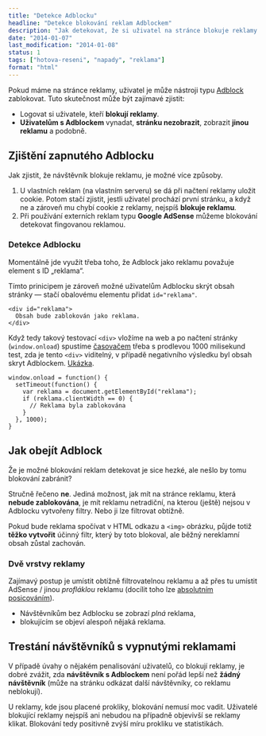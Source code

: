 ```yaml
---
title: "Detekce Adblocku"
headline: "Detekce blokování reklam Adblockem"
description: "Jak detekovat, že si uživatel na stránce blokuje reklamy. Dá se „ad block“ obejít?"
date: "2014-01-07"
last_modification: "2014-01-08"
status: 1
tags: ["hotova-reseni", "napady", "reklama"]
format: "html"
---
```


<p>Pokud máme na stránce reklamy, uživatel je může nástroji typu <a href="http://cs.wikipedia.org/wiki/Adblock">Adblock</a> zablokovat. Tuto skutečnost může být zajímavé zjistit:</p>

<ul>
  <li>Logovat si uživatele, kteří <b>blokují reklamy</b>.</li>
  <li><b>Uživatelům s Adblockem</b> vynadat, <b>stránku nezobrazit</b>, zobrazit <b>jinou reklamu</b> a podobně.</li>
</ul>

<h2 id="zjistit">Zjištění zapnutého Adblocku</h2>
<p>Jak zjistit, že návštěvník blokuje reklamu, je možné více způsoby.</p>

<ol>
  <li>U vlastních reklam (na vlastním serveru) se dá při načtení reklamy uložit cookie. Potom stačí zjistit, jestli uživatel prochází první stránku, a když ne a zároveň mu chybí cookie z reklamy, nejspíš <b>blokuje reklamu</b>.</li>
  
  <li>Při používání externích reklam typu <b>Google AdSense</b> můžeme blokování detekovat fingovanou reklamou.</li>
</ol>

<h3>Detekce Adblocku</h3>
<p>Momentálně jde využít třeba toho, že Adblock jako reklamu považuje element s ID „reklama“.</p>

<p>Tímto prinicipem je zároveň možné uživatelům Adblocku skrýt obsah stránky — stačí obalovému elementu přidat <code>id="reklama"</code>.</p>

<pre><code>&lt;div id="reklama">
  Obsah bude zablokován jako reklama.
&lt;/div></code></pre>

<p>Když tedy takový testovací <code>&lt;div></code> vložíme na web a po načtení stránky (<code>window.onload</code>) spustíme <a href="/odpocitavani">časovačem</a> třeba s prodlevou 1000 milisekund test, zda je tento <code>&lt;div></code> viditelný, v případě negativního výsledku byl obsah skryt Adblockem. <a href="https://kod.djpw.cz/qzab">Ukázka</a>.</p>

<pre><code>window.onload = function() {
  setTimeout(function() {
    var reklama = document.getElementById("reklama");
    if (reklama.clientWidth == 0) {
      // Reklama byla zablokována
    }
  }, 1000);
}</code></pre>


<h2 id="jak-obejit">Jak obejít Adblock</h2>
<p>Že je možné blokování reklam detekovat je sice hezké, ale nešlo by tomu blokování zabránit?</p>

<p>Stručně řečeno <b>ne</b>. Jediná možnost, jak mít na stránce reklamu, která <b>nebude zablokována</b>, je mít reklamu netradiční, na kterou (ještě) nejsou v Adblocku vytvořeny filtry. Nebo ji lze filtrovat obtížně.</p>

<p>Pokud bude reklama spočívat v HTML odkazu a <code>&lt;img></code> obrázku, půjde totiž <b>těžko vytvořit</b> účinný filtr, který by toto blokoval, ale běžný nereklamní obsah zůstal zachován.</p>

<h3>Dvě vrstvy reklamy</h3>
<p>Zajímavý postup je umístit obtížně filtrovatelnou reklamu a až přes tu umístit AdSense / jinou <i>profláklou</i> reklamu (docílit toho lze <a href="/position#absolute">absolutním posicováním</a>).</p>

<ul>
  <li>Návštěvníkům bez Adblocku se zobrazí <i>plná</i> reklama,</li>
  <li>blokujícím se objeví alespoň nějaká reklama.</li>
</ul>

<h2 id="trest">Trestání návštěvníků s vypnutými reklamami</h2>
<p>V případě úvahy o nějakém penalisování uživatelů, co blokují reklamy, je dobré zvážit, zda <b>návštěvník s Adblockem</b> není pořád lepší než <b>žádný návštěvník</b> (může na stránku odkázat další návštěvníky, co reklamu neblokují).</p>

<p>U reklamy, kde jsou placené prokliky, blokování nemusí moc vadit. Uživatelé blokující reklamy nejspíš ani nebudou na případně objevivší se reklamy klikat. Blokování tedy positivně zvýší míru prokliku ve statistikách.</p>